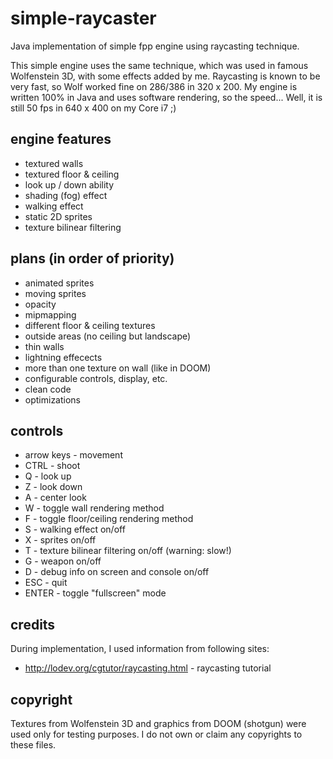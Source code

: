 # simple-raycaster
Java implementation of simple fpp engine using raycasting technique.

This simple engine uses the same technique, which was used in famous Wolfenstein 3D, with some effects added by me. 
Raycasting is known to be very fast, so Wolf worked fine on 286/386 in 320 x 200. 
My engine is written 100% in Java and uses software rendering, so the speed... Well, it is still 50 fps in 640 x 400 on my Core i7 ;)

## engine features
* textured walls
* textured floor & ceiling
* look up / down ability
* shading (fog) effect
* walking effect
* static 2D sprites
* texture bilinear filtering

## plans (in order of priority)

* animated sprites
* moving sprites
* opacity
* mipmapping 
* different floor & ceiling textures
* outside areas (no ceiling but landscape)
* thin walls
* lightning effecects
* more than one texture on wall (like in DOOM)
* configurable controls, display, etc.
* clean code
* optimizations


## controls

* arrow keys - movement
* CTRL - shoot
* Q - look up
* Z - look down
* A - center look
* W - toggle wall rendering method
* F - toggle floor/ceiling rendering method
* S - walking effect on/off
* X - sprites on/off
* T - texture bilinear filtering on/off (warning: slow!)
* G - weapon on/off
* D - debug info on screen and console on/off
* ESC - quit
* ENTER - toggle "fullscreen" mode

## credits

During implementation, I used information from following sites:

* http://lodev.org/cgtutor/raycasting.html - raycasting tutorial

## copyright
Textures from Wolfenstein 3D and graphics from DOOM (shotgun) were used only for testing purposes.
I do not own or claim any copyrights to these files.
